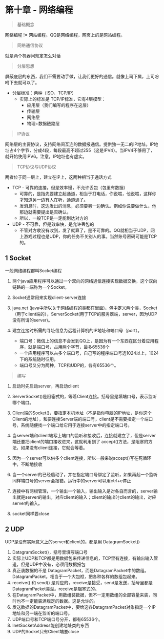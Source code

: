 # 第十章 - 网络编程

> 基础概念

网络编程 != 网站编程。QQ是网络编程，网页上的是网站编程。

> 网络通信协议

就是两个机器间规定怎么对话

> 分层思想

屏蔽底层的东西，我们不需要动手做，让我们更好的通信。就像上司下属，上司吩咐下去就可以了。

- 分层标准：两种（ISO，TCP/IP）
  - 实际上的标准是 TCP/IP标准，它有4层模型：
    - 应用层（我们编写的程序在这层）
    - 传输层
    - 网络层
    - 物理+数据链路层

> IP协议

网络层的主要协议，支持网络间互连的数据报通信。提供独一无二的IP地址。IP地址占4个字节，分成4段，每段最高不超过255（这是IPV4）。当IPV4不够用了，就开始使用IPV6。注意，IP地址也有虚实。

> TCP协议与UDP协议

两者位于同一层上，建立在IP上，这两种相当于通话方式

- TCP - 可靠的连接，但是效率慢，不允许丢包（包里有数据）
  - 可靠的，是指先要建立起通道，相当于打电话，你说喂，他说喂，这样你才知道另一边有人在听，通道通了。
  - 发消息时，这边发出的消息，必须要另一边确认。例如你说要做什么，他那边就需要提出是否确认。
  - 所以，一般TCP是一定能到达对方的
- UDP - 不可靠，但是效率快，是允许丢包的
  - 不管对方收没有收到，发了就算了，是不可靠的。QQ就相当于UDP，网上游戏过程也是UDP，你的任务不关别人的事。当然账号密码可能是TCP的。

## 1 Socket

一般网络编程都叫Socket编程

1. 两个java应用程序可以通过一个双向的网络通信连接实现数据交换，这个双向链路的一端称为一个Socket。
2. Socket通常用来实现client-server连接
3. java.net (java中所以关于网络编程的类都在里面)，包中定义两个类，Socket（用于client端的），ServerSocket(用于TCP的服务器端，server，因为UDP没有所谓的server)。

4. 建立连接时所需的寻址信息为远程计算机的IP地址和端口号（port）。
   - 端口号：微信上的信息不会发到QQ上，是因为有一个东西在区分着应用程序，就是端口号，占用两个字节，最多65536个
   - 一个应用程序可以占多个端口号，自己写的程序端口号选1024以上，1024下的系统随时征用。
   - 端口号又分为两种，TCP和UDP的，各有65536个。

> 编写

1. 启动时先启动server，再启动client
2. ServerSocket()是阻塞式的，等着Client连接。括号里是填端口号，表示监听哪个端口。
3. Client端的Socket()，要指定本机地址（不是指你电脑的IP地址，是你这个Client的地址），和要连接Server端的端口号，client是不需要指定一个端口号，系统随便找一个端口给它用于连接server中的指定端口号。
4. 当server端和client端写上端口的监听和接收后，连接就建立了，但是server端还要把client的端口接收进来，这就利用到了 accept()方法，是阻塞的方法，如果没有client连接，它就会等着。

5. 因为一个server可以供多个client连接，所以一般来说accept()写在死循环中，不断地接收
6. 当一个server的已经启动了，并在指定端口号绑定了监听，如果再起一个监听同样端口号的server会报错。运行中的server可以用ctrl+c停止

7. 连接中有两根管理，一个输出一个输入，输出输入是对各自而言的，server输出就是server的输出，对应client的输入；client的输出时client的输出，对应server的输入。

8. socket同样要close

## 2 UDP

UDP是没有实际意义上的server和client的，都是用 DatagramSocket()

1. DatagramSocket()，括号里填写端口号
2. 实际上UDP和TCP都是用数据包来传递信息的，TCP里有连接，有输出输入管道，但是UDP中没有，必须用数据报包
3. 真正装数据的不是 DatagramPacket，而是DatagramPacket中的数组。DatagramPacket，相当于一个大包袱，把各种各样的数组包起来。
4. receive() 和 send() 是对应的，receive是接受，send是发送，括号里都是DatagramPacket类型。receive是阻塞式的。
5. 在DatagramPacket中，用数组装数据，但不一定用数组的全部容量来装，同时也不一定能装满规定的数据。这是允许的。
6. 发送数据的DatagramPacket中，要给这各DatagramPacket对象指定一个IP地址和另一端在监听的端口号。
7. UDP端口号和TCP端口号分开，都有65536个。
8. InetSocketAddress能创建地址类的东西
9. UDP的Socket只有Client端要close